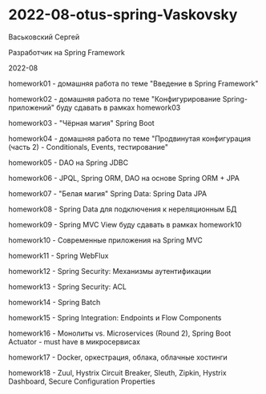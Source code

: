 # 2022-08-otus-spring-Vaskovsky

Васьковский Сергей

Разработчик на Spring Framework

2022-08

homework01 - домашняя работа по теме "Введение в Spring Framework"

homework02 - домашняя работа по теме "Конфигурирование Spring-приложений"
буду сдавать в рамках  homework03

homework03 - "Чёрная магия" Spring Boot

homework04 - домашняя работа по теме "Продвинутая конфигурация (часть 2) - Conditionals, Events, тестирование"

homework05 - DAO на Spring JDBC 

homework06 - JPQL, Spring ORM, DAO на основе Spring ORM + JPA 

homework07 - "Белая магия" Spring Data: Spring Data JPA

homework08 - Spring Data для подключения к нереляционным БД

homework09 - Spring MVC View 
буду сдавать в рамках homework10

homework10 - Современные приложения на Spring MVC 

homework11 - Spring WebFlux 

homework12 - Spring Security: Механизмы аутентификации

homework13 - Spring Security: ACL 

homework14 - Spring Batch

homework15 - Spring Integration: Endpoints и Flow Components

homework16 - Монолиты vs. Microservices (Round 2), Spring Boot Actuator - must have в микросервисах

homework17 - Docker, оркестрация, облака, облачные хостинги 

homework18 - Zuul, Hystrix Circuit Breaker, Sleuth, Zipkin, Hystrix Dashboard, Secure Configuration Properties 
